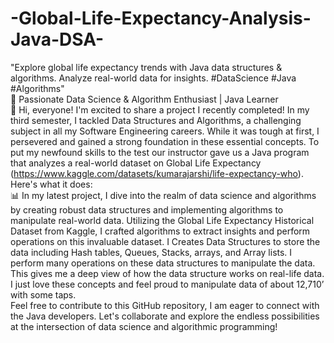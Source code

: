 # -Global-Life-Expectancy-Analysis-Java-DSA-
 "Explore global life expectancy trends with Java data structures &amp; algorithms. Analyze real-world data for insights. #DataScience #Java #Algorithms"                                                                                                     
🚀 Passionate Data Science & Algorithm Enthusiast | Java Learner                                                                    
👋 Hi, everyone! I'm excited to share a project I recently completed! In my third semester, I tackled Data Structures and Algorithms, a challenging subject in all my Software Engineering careers. While it was tough at first, I persevered and gained a strong foundation in these essential concepts.
To put my newfound skills to the test our instructor gave us a Java program that analyzes a real-world dataset on Global Life Expectancy (https://www.kaggle.com/datasets/kumarajarshi/life-expectancy-who). Here's what it does:                                 
📊 In my latest project, I dive into the realm of data science and algorithms by creating robust data structures and implementing algorithms to manipulate real-world data. Utilizing the Global Life Expectancy Historical Dataset from Kaggle, I crafted algorithms to extract insights and perform operations on this invaluable dataset. I Creates Data Structures to store the data including Hash tables, Queues, Stacks, arrays, and Array lists. I perform many operations on these data structures to manipulate the data. 
This gives me a deep view of how the data structure works on real-life data. I just love these concepts and feel proud to manipulate data of about 12,710’ with some taps.                                                                                    
Feel free to contribute to this GitHub repository, I am eager to connect with the Java developers. Let's collaborate and explore the endless possibilities at the intersection of data science and algorithmic programming!


